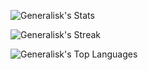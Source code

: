 ![Generalisk's Stats](https://github-readme-stats.vercel.app/api?username=Generalisk&theme=highcontrast&show_icons=true&hide_border=false&count_private=true)

![Generalisk's Streak](https://github-readme-streak-stats.herokuapp.com/?user=Generalisk&theme=highcontrast&hide_border=false)

![Generalisk's Top Languages](https://github-readme-stats.vercel.app/api/top-langs/?username=Generalisk&theme=highcontrast&show_icons=true&hide_border=false&layout=compact)
